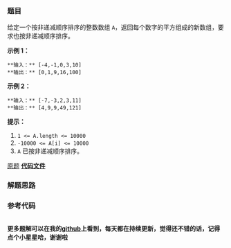 ### 题目
给定一个按非递减顺序排序的整数数组 `A`，返回每个数字的平方组成的新数组，要求也按非递减顺序排序。



**示例 1：**

    
    
    **输入：** [-4,-1,0,3,10]
    **输出：** [0,1,9,16,100]
    

**示例 2：**

    
    
    **输入：** [-7,-3,2,3,11]
    **输出：** [4,9,9,49,121]
    



**提示：**

  1. `1 <= A.length <= 10000`
  2. `-10000 <= A[i] <= 10000`
  3. `A` 已按非递减顺序排序。

[原题](https://leetcode-cn.com/problems/squares-of-a-sorted-array/)    **[代码文件]()**


### 解题思路




### 参考代码

```go


```




**更多题解可以在我的[github](https://github.com/LZH139/leetcode_Go)上看到，每天都在持续更新，觉得还不错的话，记得点个小星星哈，谢谢啦**
